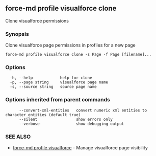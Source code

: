 ## force-md profile visualforce clone

Clone visualforce permissions

### Synopsis

Clone visualforce page permissions in profiles for a new page

```
force-md profile visualforce clone -s Page -f Page [filename]...
```

### Options

```
  -h, --help            help for clone
  -p, --page string     visualforce page name
  -s, --source string   source page name
```

### Options inherited from parent commands

```
      --convert-xml-entities   convert numeric xml entities to character entities (default true)
      --silent                 show errors only
      --verbose                show debugging output
```

### SEE ALSO

* [force-md profile visualforce](force-md_profile_visualforce.md)	 - Manage visualforce page visibility

